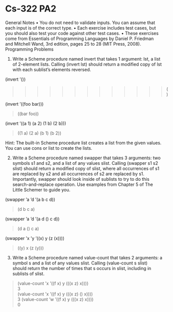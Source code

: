 # Cs-322 PA2

General Notes
• You do not need to validate inputs. You can assume that each input is of the correct type.
• Each exercise includes test cases, but you should also test your code against other test cases.
• These exercises come from Essentials of Programming Languages by Daniel P. Friedman and
Mitchell Wand, 3rd edition, pages 25 to 28 (MIT Press, 2008).
Programming Problems
1. Write a Scheme procedure named invert that takes 1 argument: lst, a list of 2-element lists.
Calling (invert lst) should return a modified copy of lst with each sublist’s elements reversed.

(invert ’())
>>>>>>>>>>>>>()

(invert ’((foo bar)))
>((bar foo))

(invert ’((a 1) (a 2) (1 b) (2 b)))
>((1 a) (2 a) (b 1) (b 2))

Hint: The built-in Scheme procedure list creates a list from the given values. You can use cons
or list to create the lists.

2. Write a Scheme procedure named swapper that takes 3 arguments: two symbols s1 and s2, and a
list of any values slist. Calling (swapper s1 s2 slist) should return a modified copy of slist,
where all occurrences of s1 are replaced by s2 and all occurrences of s2 are replaced by s1.
Importantly, swapper should look inside of sublists to try to do this search-and-replace operation.
Use examples from Chapter 5 of The Little Schemer to guide you.

(swapper ’a ’d ’(a b c d))
>(d b c a)

(swapper ’a ’d ’(a d () c d))
>(d a () c a)

(swapper ’x ’y ’((x) y (z (x))))
>((y) x (z (y)))

3. Write a Scheme procedure named value-count that takes 2 arguments: a symbol s and a list
of any values slist. Calling (value-count s slist) should return the number of times that s
occurs in slist, including in sublists of slist.
>(value-count ’x ’((f x) y (((x z) x)))) \
3 \
(value-count ’x ’((f x) y (((x z) () x)))) \
3
(value-count ’w ’((f x) y (((x z) x)))) \
0
